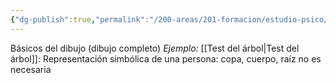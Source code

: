 ```yaml
---
{"dg-publish":true,"permalink":"/200-areas/201-formacion/estudio-psico/aspectos-estructurales/","dgPassFrontmatter":true}
---
```


Básicos del dibujo (dibujo completo)
*Ejemplo:*
[[Test del árbol\|Test del árbol]]: Representación simbólica de una persona: copa, cuerpo, raíz no es necesaria

